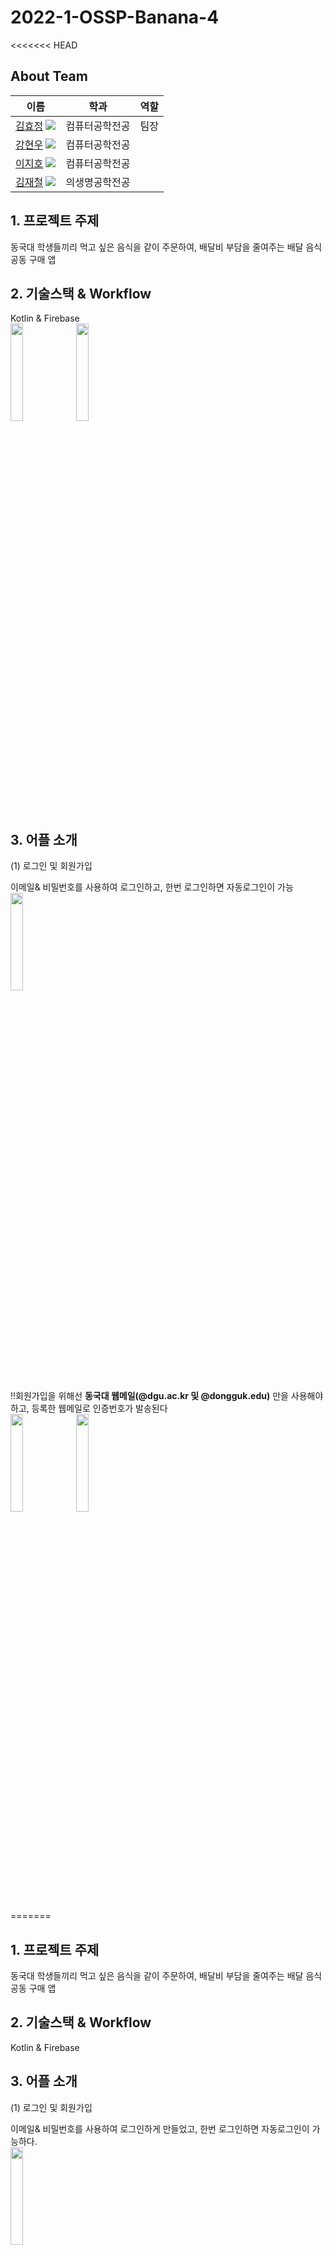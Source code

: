 # 2022-1-OSSP-Banana-4

<<<<<<< HEAD
## About Team


|이름|학과|역할|
|------|---|---|
|[김효정](https://github.com/dgkhj) [![](https://img.shields.io/badge/Github-chohj1111-blue?style=flat-square&logo=Github)](https://github.com/dgkhj)|컴퓨터공학전공|팀장 |
|[강현우](https://github.com/rkdgusdn) [![](https://img.shields.io/badge/Github-BongMinJo-blue?style=flat-square&logo=Github)](https://github.com/rkdgusdn)|컴퓨터공학전공|          |
|[이지호](https://github.com/jiholee0) [![](https://img.shields.io/badge/Github-eric9883-blue?style=flat-square&logo=Github)](https://github.com/jiholee0)|컴퓨터공학전공|               |
|[김재철](https://github.com/kjc4410) [![](https://img.shields.io/badge/Github-MatthewJeon-blue?style=flat-square&logo=Github)](https://github.com/kjc4410)|의생명공학전공|               |


## 1. 프로젝트 주제
<div>
동국대 학생들끼리 먹고 싶은 음식을 같이 주문하여,
배달비 부담을 줄여주는 배달 음식 공동 구매 앱
</div>   


## 2. 기술스택 & Workflow
Kotlin & Firebase<br>
<img width="20%" src="https://user-images.githubusercontent.com/87844641/173768618-f9e968a8-1be8-486e-9cf9-0482e664ef9a.png"/>
<img width="20%" src="https://user-images.githubusercontent.com/87844641/173768636-6dc23d7a-2d7c-437a-8daa-5998a004d68c.png"/>
## 3. 어플 소개
(1) 로그인 및 회원가입

이메일& 비밀번호를 사용하여 로그인하고, 한번 로그인하면 자동로그인이 가능<br> 
<img width="20%" src="https://user-images.githubusercontent.com/87844641/173760147-b5856c81-0647-45a6-9b13-dab5c4597f6d.png"/>

!!회원가입을 위해선 **동국대 웹메일(@dgu.ac.kr 및 @dongguk.edu)** 만을 사용해야하고, 등록한 웹메일로 인증번호가 발송된다<br>
<img width="20%" src="https://user-images.githubusercontent.com/87844641/173760479-a0da532b-d12f-4424-b720-34a21cf63740.png"/>
<img width="20%" src="https://user-images.githubusercontent.com/87844641/173768072-8b4427a4-625c-47a1-b0da-0bf68f5c7e9a.png"/>


=======
## 1. 프로젝트 주제
<div>
동국대 학생들끼리 먹고 싶은 음식을 같이 주문하여,
배달비 부담을 줄여주는 배달 음식 공동 구매 앱
</div>   


## 2. 기술스택 & Workflow
Kotlin & Firebase


## 3. 어플 소개
(1) 로그인 및 회원가입

이메일& 비밀번호를 사용하여 로그인하게 만들었고, 한번 로그인하면 자동로그인이 가능하다.<br> 
<img width="20%" src="https://user-images.githubusercontent.com/87844641/173760147-b5856c81-0647-45a6-9b13-dab5c4597f6d.png"/>


<img width="20%" src="https://user-images.githubusercontent.com/87844641/173760479-a0da532b-d12f-4424-b720-34a21cf63740.png"/>

회원가입을 위해선 **동국대 웹메일(@dgu.ac.kr 및 @dongguk.edu)** 만을 사용해야하고, 등록한 웹메일로 인증번호가 발송된다.<br>
그 이외에 학번, 이름, 아이디, 비밀번호를 입력하게 하였다. 
>>>>>>> develop
(2) 카테고리 페이지


(3) 매칭 및 채팅


(3) 마이페이지


## 4. 시연영상
<div>
</div>

## 5. 노션 링크
[노션 페이지로](https://www.notion.so/54a698022ddb46f8be22390bc8c99fe0)
